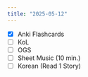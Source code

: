 ```yaml
---
title: "2025-05-12"
---
```


- [x] Anki Flashcards
- [ ] KoL
- [ ] OGS
- [ ] Sheet Music (10 min.)
- [ ] Korean (Read 1 Story)